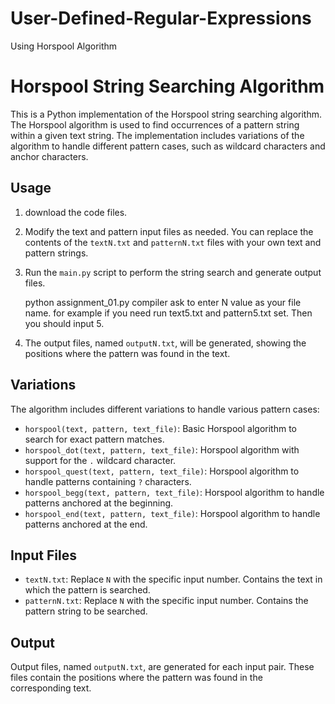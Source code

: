 # User-Defined-Regular-Expressions
Using Horspool Algorithm
# Horspool String Searching Algorithm

This is a Python implementation of the Horspool string searching algorithm. The Horspool algorithm is used to find occurrences of a pattern string within a given text string. The implementation includes variations of the algorithm to handle different pattern cases, such as wildcard characters and anchor characters.

## Usage

1. download the code files.

2. Modify the text and pattern input files as needed. You can replace the contents of the `textN.txt` and `patternN.txt` files with your own text and pattern strings.


3. Run the `main.py` script to perform the string search and generate output files.

   python assignment_01.py
   compiler ask to enter N value as your file name.
   for example if you need run text5.txt and pattern5.txt set. Then you should input 5. 

4. The output files, named `outputN.txt`, will be generated, showing the positions where the pattern was found in the text.

## Variations

The algorithm includes different variations to handle various pattern cases:

- `horspool(text, pattern, text_file)`: Basic Horspool algorithm to search for exact pattern matches.
- `horspool_dot(text, pattern, text_file)`: Horspool algorithm with support for the `.` wildcard character.
- `horspool_quest(text, pattern, text_file)`: Horspool algorithm to handle patterns containing `?` characters.
- `horspool_begg(text, pattern, text_file)`: Horspool algorithm to handle patterns anchored at the beginning.
- `horspool_end(text, pattern, text_file)`: Horspool algorithm to handle patterns anchored at the end.

## Input Files

- `textN.txt`: Replace `N` with the specific input number. Contains the text in which the pattern is searched.
- `patternN.txt`: Replace `N` with the specific input number. Contains the pattern string to be searched.

## Output

Output files, named `outputN.txt`, are generated for each input pair. These files contain the positions where the pattern was found in the corresponding text.
